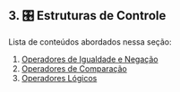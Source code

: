 ## 3. 🎛 Estruturas de Controle

Lista de conteúdos abordados nessa seção:

1. [Operadores de Igualdade e Negação](./01-operadores-de-igualdade-negacao/README.md)
2. [Operadores de Comparação](./02-operadores-de-comparacao/README.md)
3. [Operadores Lógicos](./03-operadores-logicos/README.md)